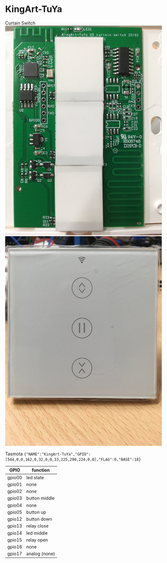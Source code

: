 # KingArt-TuYa
Curtain Switch
![schnitzel](IMG_4749.JPG)
![schnitzel2](IMG_4750.JPG)


Tasmota
```{"NAME":"KingArt-TuYa","GPIO":[544,0,0,162,0,32,0,0,33,225,290,224,0,0],"FLAG":0,"BASE":18}```

  GPIO | function
-------|------------
gpio00 | led state
gpio01 | none
gpio02 | none
gpio03 | button middle
gpio04 | none
gpio05 | button up
gpio12 | button down
gpio13 | relay close
gpio14 | led middle
gpio15 | relay open
gpio16 | none
gpio17 | analog (none)
